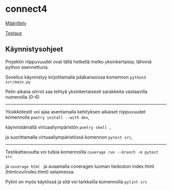 # connect4

[Määrittely](https://github.com/kaarleol/connect4/blob/main/dokumentaatio/maarittely.md)

[Testaus](https://github.com/kaarleol/connect4/blob/main/dokumentaatio/testaus.md)

## Käynnistysohjeet

Projektin riippuvuudet ovat tällä hetkellä melko yksinkertaisia, lähinnä python asennettuna.

Sovellus käynnistyy kirjoittamalla pääkansiossa komennon ```python3 scr/main.py ```

Pelin aikana siirrot saa tehtyä yksinkertaisesti sarakkeita vastaavilla numeroilla (0-6)


---

Yksikkötestit voi ajaa asentamalla kehityksen aikaiset riippuvuudet komennolla ```poetry install --with dev```,

käynnistämällä virtuaaliympäristön ```poetry shell ```,

ja suorittamalla virtuaaliympäristössä komennon ```pytest src```,

---

Testikattavuutta voi tutkia komennoilla ```coverage run --branch -m pytest src ```

ja ```coverage html ``` ja avaamalla coveragen luoman tiedoston index.html (htmlcov/index.html) selaimessa. 


Pylint on myös käytössä ja sitä voi tarkkailla komennolla ```pylint src ```



